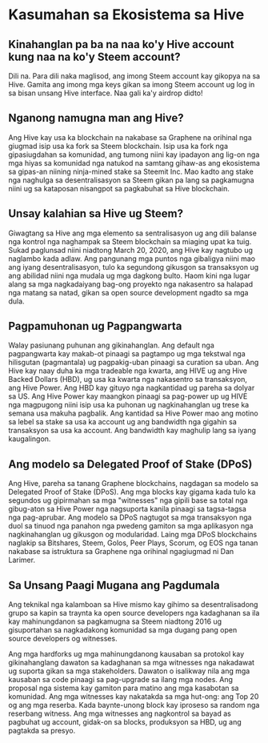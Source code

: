 # Kasumahan sa Ekosistema sa Hive

## Kinahanglan pa ba na naa ko'y Hive account kung naa na ko'y Steem account?
Dili na. Para dili naka maglisod, ang imong Steem account kay gikopya na sa Hive. Gamita ang
imong mga keys gikan sa imong Steem account ug log in sa bisan unsang Hive interface. Naa
gali ka'y airdrop didto!

## Nganong namugna man ang Hive?
Ang Hive kay usa ka blockchain na nakabase sa Graphene na orihinal nga giugmad isip usa ka
fork sa Steem blockchain. Isip usa ka fork nga gipasiugdahan sa komunidad, ang tumong niini
kay ipadayon ang lig-on nga mga hiyas sa komunidad nga natukod na samtang gihaw-as ang
ekosistema sa gipas-an niining ninja-mined stake sa Steemit Inc. Mao kadto ang stake nga
naghulga sa desentralisasyon sa Steem gikan pa lang sa pagkamugna niini ug sa kataposan
nisangpot sa pagkabuhat sa Hive blockchain.

## Unsay kalahian sa Hive ug Steem?
Giwagtang sa Hive ang mga elemento sa sentralisasyon ug ang dili balanse nga kontrol nga
naghampak sa Steem blockchain sa miaging upat ka tuig. Sukad paglunsad niini niadtong
March 20, 2020, ang Hive kay nagtubo ug naglambo kada adlaw. Ang pangunang mga puntos
nga gibaligya niini mao ang iyang desentralisasyon, tulo ka segundong gikusgon sa
transaksyon ug ang abilidad niini nga mudala ug mga dagkong bulto. Haom kini nga lugar alang
sa mga nagkadaiyang bag-ong proyekto nga nakasentro sa halapad nga matang sa natad,
gikan sa open source development ngadto sa mga dula.

## Pagpamuhonan ug Pagpangwarta
Walay pasiunang puhunan ang gikinahanglan. Ang default nga pagpangwarta kay makab-ot
pinaagi sa pagtampo ug mga tekstwal nga hilisgutan (pagmantala) ug pagpakig-uban pinaagi sa
curation sa uban. Ang Hive kay naay duha ka mga tradeable nga kwarta, ang HIVE ug ang Hive
Backed Dollars (HBD), ug usa ka kwarta nga nakasentro sa transaksyon, ang Hive Power. Ang
HBD kay gituyo nga nagkantidad ug pareha sa dolyar sa US. Ang Hive Power kay maangkon
pinaagi sa pag-power up ug HIVE nga magpugong niini isip usa ka puhonan ug nagkinahanglan
ug trese ka semana usa makuha pagbalik. Ang kantidad sa Hive Power mao ang motino sa
lebel sa stake sa usa ka account ug ang bandwidth nga gigahin sa transaksyon sa usa ka
account. Ang bandwidth kay maghulip lang sa iyang kaugalingon.

## Ang modelo sa Delegated Proof of Stake (DPoS)
Ang Hive, pareha sa tanang Graphene blockchains, nagdagan sa modelo sa Delegated Proof of
Stake (DPoS). Ang mga blocks kay gigama kada tulo ka segundos ug gipirmahan sa mga
"witnesses" nga gipili base sa total nga gibug-aton sa Hive Power nga nagsuporta kanila pinaagi
sa tagsa-tagsa nga pag-aprubar. Ang modelo sa DPoS nagtugot sa mga transaksyon nga duol
sa tinuod nga panahon nga pwedeng gamiton sa mga aplikasyon nga nagkinahanglan ug
gikusgon og modularidad. Laing mga DPoS blockchains naglakip sa Bitshares, Steem, Golos,
Peer Plays, Scorum, og EOS nga tanan nakabase sa istruktura sa Graphene nga orihinal ngagiugmad ni Dan Larimer.

## Sa Unsang Paagi Mugana ang Pagdumala
Ang teknikal nga kalamboan sa Hive mismo kay gihimo sa desentralisadong grupo sa kapin sa
traynta ka open source developers nga kadaghanan sa ila kay mahinungdanon sa pagkamugna
sa Steem niadtong 2016 ug gisuportahan sa nagkadakong komunidad sa mga dugang pang
open source developers og witnesses.

Ang mga hardforks ug mga mahinungdanong kausaban sa protokol kay gikinahanglang
dawaton sa kadaghanan sa mga witnesses nga nakadawat ug suporta gikan sa mga
stakeholders. Dawaton o isalikway nila ang mga kausaban sa code pinaagi sa pag-upgrade sa
ilang mga nodes. Ang proposal nga sistema kay gamiton para matino ang mga kasabotan sa
komunidad. Ang mga witnesses kay nakatakda sa mga hut-ong: ang Top 20 og ang mga
reserba. Kada baynte-unong block kay iproseso sa random nga reserbang witness. Ang mga
witnesses ang nagkontrol sa bayad as pagbuhat ug account, gidak-on sa blocks, produksyon sa
HBD, ug ang pagtakda sa presyo.
